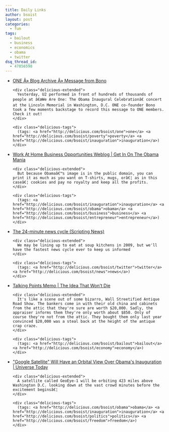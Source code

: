 ```yaml
---
title: Daily Links
author: bsoist
layout: post
categories:
  - fun
tags:
  - bailout
  - business
  - economics
  - obama
  - twitter
dsq_thread_id:
  - 47856598
---
```

<ul class="delicious">
  <li>
    <div class="delicious-link">
      <a href="http://www.one.org/blog/2009/01/19/message-from-bono/">ONE Â» Blog Archive Â» Message from Bono</a>
    </div>
    
    <div class="delicious-extended">
      Yesterday, U2 performed in front of hundreds of thousands of people at â€œWe Are One: The Obama Inaugural Celebrationâ€ concert at the Lincoln Memorial in Washington, D.C. ONE co-founder Bono took a few moments backstage to record this message to ONE members. Check it out!
    </div>
    
    <div class="delicious-tags">
      (tags: <a href="http://delicious.com/bsoist/one">one</a> <a href="http://delicious.com/bsoist/poverty">poverty</a> <a href="http://delicious.com/bsoist/inauguration">inauguration</a>)
    </div>
  </li>
  
  <li>
    <div class="delicious-link">
      <a href="http://work-at-home.business-opportunities.biz/2009/01/02/get-in-on-the-obama-mania/">Work At Home Business Opportunities Weblog | Get In On The Obama Mania</a>
    </div>
    
    <div class="delicious-extended">
      But because Obamaâ€™s image is in the public domain, you can print it as much as you want on T-shirts, mugs, orâ€¦ as in this caseâ€¦ cookies and pay no royalty and keep all the profits.
    </div>
    
    <div class="delicious-tags">
      (tags: <a href="http://delicious.com/bsoist/inauguration">inauguration</a> <a href="http://delicious.com/bsoist/obama">obama</a> <a href="http://delicious.com/bsoist/business">business</a> <a href="http://delicious.com/bsoist/entrepreneur">entrepreneur</a>)
    </div>
  </li>
  
  <li>
    <div class="delicious-link">
      <a href="http://www.scripting.com/stories/2009/01/19/the24minuteNewsCycle.html">The 24-minute news cycle (Scripting News)</a>
    </div>
    
    <div class="delicious-extended">
      We may be lining up to eat at soup kitchens in 2009, but we'll have the fastest news cycle ever to keep us informed
    </div>
    
    <div class="delicious-tags">
      (tags: <a href="http://delicious.com/bsoist/twitter">twitter</a> <a href="http://delicious.com/bsoist/news">news</a>)
    </div>
  </li>
  
  <li>
    <div class="delicious-link">
      <a href="http://www.talkingpointsmemo.com/archives/2009/01/the_idea_that_wont_die.php">Talking Points Memo | The Idea That Won't Die</a>
    </div>
    
    <div class="delicious-extended">
      It's like a scene out of some bizarro, Wall Streetified Antique Road Show. The bankers come in with their old china and cabinets from the attic that they're sure are worth $20,000. Sadly, the appraiser informs them they're only worth about $850. Only of course they're not from the attic. They bought them only last year convinced $20,000 was a steal back at the height of the antique crap craze.
    </div>
    
    <div class="delicious-tags">
      (tags: <a href="http://delicious.com/bsoist/bailout">bailout</a> <a href="http://delicious.com/bsoist/economy">economy</a>)
    </div>
  </li>
  
  <li>
    <div class="delicious-link">
      <a href="http://www.universetoday.com/2009/01/18/google-satellite-will-have-an-orbital-view-over-obamas-inauguration/">"Google Satellite" Will Have an Orbital View Over Obama's Inauguration | Universe Today</a>
    </div>
    
    <div class="delicious-extended">
      A satellite called GeoEye-1 will be orbiting 423 miles above Washington D.C. looking down at the vast crowd minutes before the excitement beginsâ€¦
    </div>
    
    <div class="delicious-tags">
      (tags: <a href="http://delicious.com/bsoist/obama">obama</a> <a href="http://delicious.com/bsoist/inauguration">inauguration</a> <a href="http://delicious.com/bsoist/politics">politics</a> <a href="http://delicious.com/bsoist/freedom">freedom</a>)
    </div>
  </li>
</ul>
